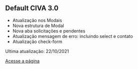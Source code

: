 ## Default CIVA 3.0

* Atualização nos Modais
* Nova estrutura de Modal
* Nova aba solicitações e pendentes
* Atualização mensagem de erro: incluindo select e contato
* Atualização check-form

Ultima atualização: 22/10/2021


[Acesse a página](https://forsoft-academy-full-stack.github.io/default-civa.github.io/html/index.html)

